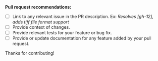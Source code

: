 **Pull request recommendations:**
- [ ] Link to any relevant issue in the PR description. Ex: _Resolves [gh-12], adds tiff file format support_
- [ ] Provide context of changes.
- [ ] Provide relevant tests for your feature or bug fix.
- [ ] Provide or update documentation for any feature added by your pull request.

Thanks for contributing!
